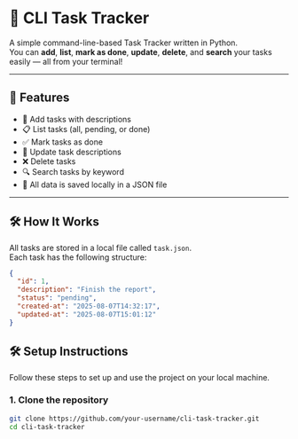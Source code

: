 # 🧠 CLI Task Tracker

A simple command-line-based Task Tracker written in Python.  
You can **add**, **list**, **mark as done**, **update**, **delete**, and **search** your tasks easily — all from your terminal!

---

## 🚀 Features

- 📌 Add tasks with descriptions
- 📋 List tasks (all, pending, or done)
- ✅ Mark tasks as done
- 📝 Update task descriptions
- ❌ Delete tasks
- 🔍 Search tasks by keyword
- 💾 All data is saved locally in a JSON file

---

## 🛠️ How It Works

All tasks are stored in a local file called `task.json`.  
Each task has the following structure:

```json
{
  "id": 1,
  "description": "Finish the report",
  "status": "pending",
  "created-at": "2025-08-07T14:32:17",
  "updated-at": "2025-08-07T15:01:12"
}

```
## 🛠️ Setup Instructions

Follow these steps to set up and use the project on your local machine.

### 1. Clone the repository

```bash
git clone https://github.com/your-username/cli-task-tracker.git
cd cli-task-tracker

